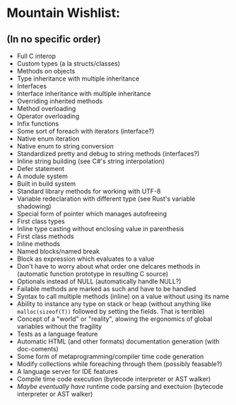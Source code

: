 # Mountain Wishlist:
## (In no specific order)

* Full C interop
* Custom types (a la structs/classes)
* Methods on objects
* Type inheritance with multiple inheritance
* Interfaces
* Interface inheritance with multiple inheritance
* Overriding inherited methods
* Method overloading
* Operator overloading
* Infix functions
* Some sort of foreach with iterators (interface?)
* Native enum iteration
* Native enum to string conversion
* Standardized pretty and debug to string methods (interfaces?)
* Inline string building (see C#'s string interpolation)
* Defer statement
* A module system
* Built in build system
* Standard library methods for working with UTF-8
* Variable redeclaration with different type (see Rust's variable shadowing)
* Special form of pointer which manages autofreeing
* First class types
* Inline type casting without enclosing value in parenthesis
* First class methods
* Inline methods
* Named blocks/named break
* Block as expression which evaluates to a value
* Don't have to worry about what order one delcares methods in (automatic
function prototype in resulting C source)
* Optionals instead of NULL (automatically handle NULL?)
* Failable methods are marked as such and have to be handled
* Syntax to call multiple methods (inline) on a value without using its name
* Ability to instance any type on stack or heap (without anything like
`malloc(sizeof(T))` followed by setting the fields. That is terrible)
* Concept of a "world" or "reality", alowing the ergonomics of global
variables without the fragility
* Tests as a language feature
* Automatic HTML (and other formats) documentation generation (with doc-coments)
* Some form of metaprogramming/compiler time code generation
* Modify collections while foreaching through them (possibly feasable?)
* A language server for IDE features
* Compile time code execution (bytecode interpreter or AST walker)
* *Maybe eventually have* runtime code parsing and exectuion (bytecode
interpreter or AST walker)

